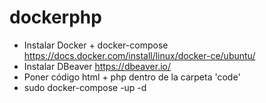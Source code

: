 # dockerphp
* Instalar Docker + docker-compose https://docs.docker.com/install/linux/docker-ce/ubuntu/
* Instalar DBeaver https://dbeaver.io/
* Poner código html + php dentro de la carpeta 'code' 
* sudo docker-compose -up -d

